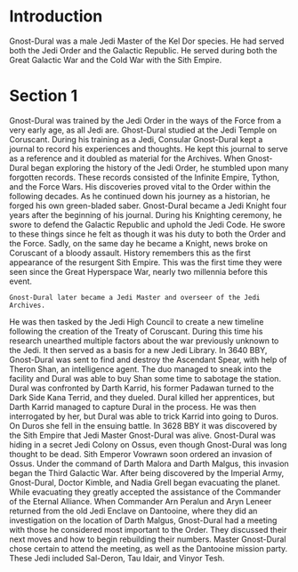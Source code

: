 # Introduction
Gnost-Dural was a male Jedi Master of the Kel Dor species.
He had served both the Jedi Order and the Galactic Republic.
He served during both the Great Galactic War and the Cold War with the Sith Empire.

# Section 1
Gnost-Dural was trained by the Jedi Order in the ways of the Force from a very early age, as all Jedi are.
Ghost-Dural studied at the Jedi Temple on Coruscant.
During his training as a Jedi, Consular Gnost-Dural kept a journal to record his experiences and thoughts.
He kept this journal to serve as a reference and it doubled as material for the Archives.
When Gnost-Dural began exploring the history of the Jedi Order, he stumbled upon many forgotten records.
These records consisted of the Infinite Empire, Tython, and the Force Wars.
His discoveries proved vital to the Order within the following decades.
As he continued down his journey as a historian, he forged his own green-bladed saber.
	Gnost-Dural became a Jedi Knight four years after the beginning of his journal.
During his Knighting ceremony, he swore to defend the Galactic Republic and uphold the Jedi Code.
He swore to these things since he felt as though it was his duty to both the Order and the Force.
Sadly, on the same day he became a Knight, news broke on Coruscant of a bloody assault.
History remembers this as the first appearance of the resurgent Sith Empire.
This was the first time they were seen since the Great Hyperspace War, nearly two millennia before this event.

	Gnost-Dural later became a Jedi Master and overseer of the Jedi Archives.
He was then tasked by the Jedi High Council to create a new timeline following the creation of the Treaty of Coruscant.
During this time his research unearthed multiple factors about the war previously unknown to the Jedi.
It then served as a basis for a new Jedi Library.
In 3640 BBY, Gnost-Dural was sent to find and destroy the Ascendant Spear, with help of Theron Shan, an intelligence agent.
The duo managed to sneak into the facility and Dural was able to buy Shan some time to sabotage the station.
Dural was confronted by Darth Karrid, his former Padawan turned to the Dark Side Kana Terrid, and they dueled.
Dural killed her apprentices, but Darth Karrid managed to capture Dural in the process.
He was then interrogated by her, but Dural was able to trick Karrid into going to Duros.
On Duros she fell in the ensuing battle.
	In 3628 BBY it was discovered by the Sith Empire that Jedi Master Gnost-Dural was alive.
Gnost-Dural was hiding in a secret Jedi Colony on Ossus, even though Gnost-Dural was long thought to be dead.
Sith Emperor Vowrawn soon ordered an invasion of Ossus.
Under the command of Darth Malora and Darth Malgus, this invasion began the Third Galactic War.
After being discovered by the Imperial Army, Gnost-Dural, Doctor Kimble, and Nadia Grell began evacuating the planet.
While evacuating they greatly accepted the assistance of the Commander of the Eternal Alliance.
When Commander Arn Peralun and Aryn Leneer returned from the old Jedi Enclave on Dantooine, where they did an investigation on the location of Darth Malgus, Gnost-Dural had a meeting with those he considered most important to the Order.
They discussed their next moves and how to begin rebuilding their numbers.
Master Gnost-Dural chose certain to attend the meeting, as well as the Dantooine mission party.
These Jedi included Sal-Deron, Tau Idair, and Vinyor Tesh.